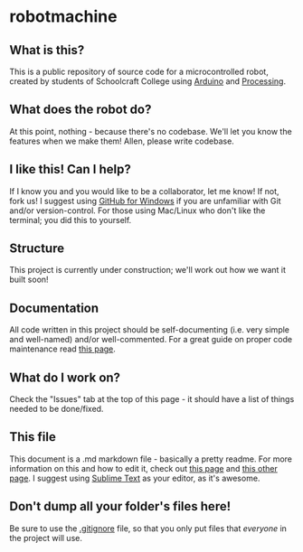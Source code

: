 robotmachine
============

What is this?
-------------
This is a public repository of source code for a microcontrolled robot, created by students of Schoolcraft College using [Arduino](http://www.arduino.cc/) and [Processing](http://processing.org/).

What does the robot do?
-----------------------
At this point, nothing - because there's no codebase. We'll let you know the features when we make them!
Allen, please write codebase.

I like this! Can I help?
------------------------
If I know you and you would like to be a collaborator, let me know! If not, fork us!
I suggest using [GitHub for Windows](http://windows.github.com/) if you are unfamiliar with Git and/or version-control. For those using Mac/Linux who don't like the terminal; you did this to yourself.

Structure
---------
This project is currently under construction; we'll work out how we want it built soon!

Documentation
-------------
All code written in this project should be self-documenting (i.e. very simple and well-named) and/or well-commented.
For a great guide on proper code maintenance read [this page](http://thc.org/root/phun/unmaintain.html).

What do I work on?
------------------
Check the "Issues" tab at the top of this page - it should have a list of things needed to be done/fixed.

This file
---------
This document is a .md markdown file - basically a pretty readme.
For more information on this and how to edit it, check out [this page](http://daringfireball.net/projects/markdown/basics) and [this other page](http://github.github.com/github-flavored-markdown/).
I suggest using [Sublime Text](http://www.sublimetext.com/) as your editor, as it's awesome.

Don't dump all your folder's files here!
----------------------------------------
Be sure to use the [.gitignore](https://help.github.com/articles/ignoring-files) file, so that you only put files that *everyone* in the project will use.